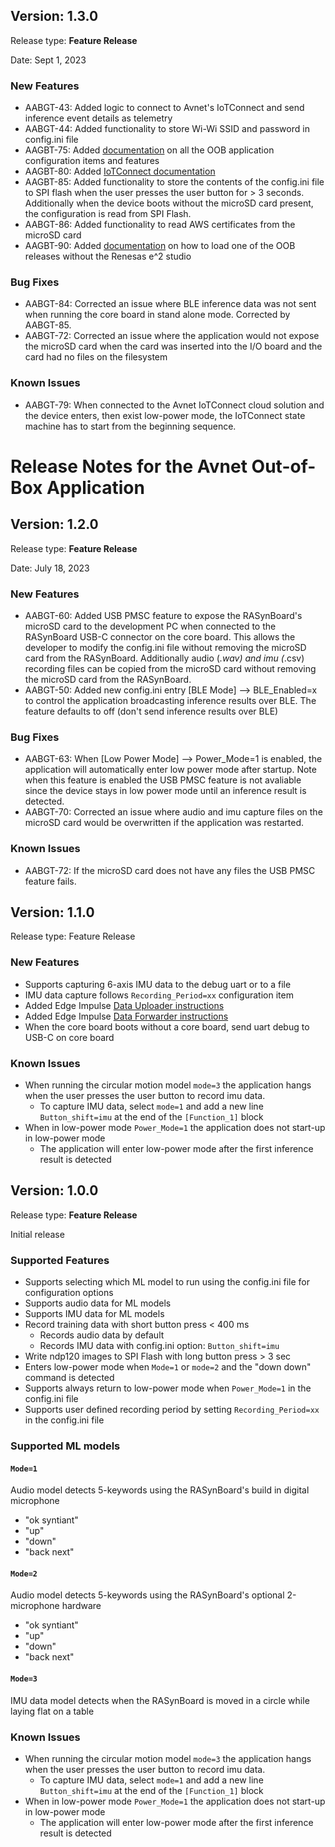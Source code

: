 ## Version: 1.3.0
Release type: **Feature Release**

Date: Sept 1, 2023

### New Features
- AABGT-43: Added logic to connect to Avnet's IoTConnect and send inference event details as telemetry
- AABGT-44: Added functionality to store Wi-Wi SSID and password in config.ini file
- AAGBT-75: Added [documentation](./docs/ApplicationUserGuide.md) on all the OOB application configuration items and features
- AAGBT-80: Added [IoTConnect documentation](./docs/IoTConnect.md)
- AAGBT-85: Added functionality to store the contents of the config.ini file to SPI flash when the user presses the user button for > 3 seconds.  Additionally when the device boots without the microSD card present, the configuration is read from SPI Flash.
- AABGT-86: Added functionality to read AWS certificates from the microSD card
- AAGBT-90: Added [documentation](./docs/UsingRASynbBoardReleases.md) on how to load one of the OOB releases without the Renesas e^2 studio

### Bug Fixes
- AABGT-84: Corrected an issue where BLE inference data was not sent when running the core board in stand alone mode.  Corrected by AABGT-85.
- AABGT-72: Corrected an issue where the application would not expose the microSD card when the card was inserted into the I/O board and the card had no files on the filesystem

### Known Issues

- AABGT-79: When connected to the Avnet IoTConnect cloud solution and the device enters, then exist low-power mode, the IoTConnect state machine has to start from the beginning sequence.  

# Release Notes for the Avnet Out-of-Box Application

## Version: 1.2.0
Release type: **Feature Release**

Date: July 18, 2023

### New Features
- AABGT-60: Added USB PMSC feature to expose the RASynBoard's microSD card to the development PC when connected to the RASynBoard USB-C connector on the core board.  This allows the developer to modify the config.ini file without removing the microSD card from the RASynBoard.  Additionally audio (*.wav) and imu (*.csv) recording files can be copied from the microSD card without removing the microSD card from the RASynBoard.
- AABGT-50: Added new config.ini entry [BLE Mode] --> BLE_Enabled=x to control the application broadcasting inference results over BLE.  The feature defaults to off (don't send inference results over BLE)

### Bug Fixes
- AABGT-63: When [Low Power Mode] --> Power_Mode=1 is enabled, the application will automatically enter low power mode after startup.  Note when this feature is enabled the USB PMSC feature is not avaliable since the device stays in low power mode until an inference result is detected.
- AABGT-70: Corrected an issue where audio and imu capture files on the microSD card would be overwritten if the application was restarted.

### Known Issues
- AABGT-72: If the microSD card does not have any files the USB PMSC feature fails.

## Version: 1.1.0
Release type: Feature Release

### New Features
- Supports capturing 6-axis IMU data to the debug uart or to a file
- IMU data capture follows ```Recording_Period=xx``` configuration item
- Added Edge Impulse [Data Uploader instructions](./docs/EdgeImpulseUploader.md)
- Added Edge Impulse [Data Forwarder instructions](./docs/EdgeImpulseDataForwarder.md)
- When the core board boots without a core board, send uart debug to USB-C on core board

### Known Issues
- When running the circular motion model ```mode=3``` the application hangs when the user presses the user button to record imu data. 
  - To capture IMU data, select ```mode=1``` and add a new line ```Button_shift=imu``` at the end of the ```[Function_1]``` block
- When in low-power mode ```Power_Mode=1``` the application does not start-up in low-power mode
  - The application will enter low-power mode after the first inference result is detected
  
## Version: 1.0.0
Release type: **Feature Release**

Initial release

### Supported Features
- Supports selecting which ML model to run using the config.ini file for configuration options
- Supports audio data for ML models
- Supports IMU data for ML models
- Record training data with short button press < 400 ms
  - Records audio data by default
  - Records IMU data with config.ini option: ```Button_shift=imu```
- Write ndp120 images to SPI Flash with long button press > 3 sec
- Enters low-power mode when ```Mode=1``` or ```mode=2``` and the "down down" command is detected
- Supports always return to low-power mode when ```Power_Mode=1``` in the config.ini file
- Supports user defined recording period by setting ```Recording_Period=xx``` in the config.ini file

### Supported ML models
#### ```Mode=1```
Audio model detects 5-keywords using the RASynBoard's build in digital microphone

- "ok syntiant"
- "up"
- "down"
- "back next"

#### ```Mode=2```
Audio model detects 5-keywords using the RASynBoard's optional 2-microphone hardware

- "ok syntiant"
- "up"
- "down"
- "back next"

#### ```Mode=3```
IMU data model detects when the RASynBoard is moved in a circle while laying flat on a table


### Known Issues
- When running the circular motion model ```mode=3``` the application hangs when the user presses the user button to record imu data. 
  - To capture IMU data, select ```mode=1``` and add a new line ```Button_shift=imu``` at the end of the ```[Function_1]``` block
- When in low-power mode ```Power_Mode=1``` the application does not start-up in low-power mode
  - The application will enter low-power mode after the first inference result is detected